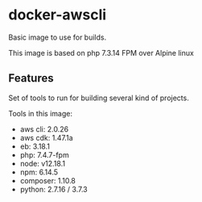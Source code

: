 # docker-awscli

Basic image to use for builds.

This image is based on php 7.3.14 FPM over Alpine linux

## Features

Set of tools to run for building several kind of projects.

Tools in this image:
* aws cli: 2.0.26
* aws cdk: 1.47.1a
* eb: 3.18.1
* php: 7.4.7-fpm
* node: v12.18.1
* npm: 6.14.5
* composer: 1.10.8
* python: 2.7.16 / 3.7.3
